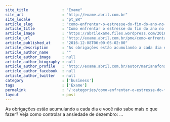 ```yaml
---
site_title               : "Exame"
site_url                 : "http://exame.abril.com.br"
site_locale              : "pt_BR"
article_slug             : "como-enfrentar-o-estresse-do-fim-do-ano-no-seu-negocio"
article_title            : "Como enfrentar o estresse do fim do ano no seu negócio"
article_image            : "https://abrilexame.files.wordpress.com/2016/12/estresse.jpg?quality=70&strip=all&w=680"
article_url              : "http://exame.abril.com.br/pme/como-enfrentar-o-estresse-do-fim-do-ano-no-seu-negocio/"
article_published_at     : "2016-12-08T06:00:05-02:00"
article_description      : "As obrigações estão acumulando a cada dia e você não sabe mais o que fazer? Veja como controlar a ansiedade de dezembro: ..."
article_author_name      : ""
article_author_image     : null
article_author_biography : null
article_author_profile   : "http://exame.abril.com.br/autor/marianafonsecacorrea/"
article_author_facebook  : null
article_author_twitter   : null
category                 : ['business']
tags                     : ['Exame']
permalink                : "/:categories/como-enfrentar-o-estresse-do-fim-do-ano-no-seu-negocio/"
layout                   : post
---
```


As obrigações estão acumulando a cada dia e você não sabe mais o que fazer? Veja como controlar a ansiedade de dezembro: ...

